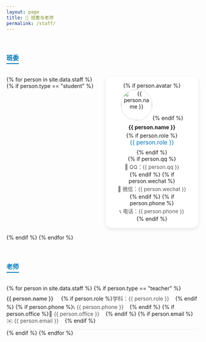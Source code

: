 ```yaml
---
layout: page
title: 👥 班委与老师
permalink: /staff/
---
```


<style>
.staff-section {
  margin-top: 2rem;
}
.staff-section h3 {
  margin-bottom: 1rem;
  color: #0077b6;
  border-bottom: 2px solid #0077b6;
  display: inline-block;
  padding-bottom: 0.2rem;
}

/* 班委网格 */
.staff-grid {
  display: grid;
  grid-template-columns: repeat(auto-fill, minmax(220px, 1fr));
  gap: 1rem;
  margin-top: 1rem;
}
.staff-card {
  background: #fff;
  border-radius: 1rem;
  box-shadow: 0 3px 8px rgba(0,0,0,0.1);
  padding: 1rem;
  text-align: center;
}
.staff-avatar {
  width: 80px;
  height: 80px;
  border-radius: 50%;
  object-fit: cover;
  margin-bottom: 0.5rem;
  border: 2px solid #eee;
}
.staff-name {
  font-weight: bold;
  margin-bottom: 0.3rem;
}
.staff-role {
  font-size: 0.95rem;
  color: #0077b6;
  margin-bottom: 0.5rem;
}
.staff-info span {
  display: block;
  font-size: 0.85rem;
  color: #555;
  margin: 2px 0;
}

/* 老师列表 */
.staff-list {
  list-style: none;
  padding: 0;
  margin-top: 1rem;
}
.staff-list li {
  padding: 0.5rem 0;
  border-bottom: 1px solid #eee;
}
.staff-list li span {
  display: inline-block;
  margin-right: 1rem;
  color: #555;
}
</style>

<!-- 班委 -->
<div class="staff-section">
  <h3>班委</h3>
  <div class="staff-grid">
    {% for person in site.data.staff %}
      {% if person.type == "student" %}
      <div class="staff-card">
        {% if person.avatar %}<img class="staff-avatar" src="{{ person.avatar }}" alt="{{ person.name }}">{% endif %}
        <div class="staff-name">{{ person.name }}</div>
        {% if person.role %}<div class="staff-role">{{ person.role }}</div>{% endif %}
        <div class="staff-info">
          {% if person.qq %}<span>💬 QQ：{{ person.qq }}</span>{% endif %}
          {% if person.wechat %}<span>💭 微信：{{ person.wechat }}</span>{% endif %}
          {% if person.phone %}<span>📞 电话：{{ person.phone }}</span>{% endif %}
        </div>
      </div>
      {% endif %}
    {% endfor %}
  </div>
</div>

<!-- 老师 -->
<div class="staff-section">
  <h3>老师</h3>
  <ul class="staff-list">
    {% for person in site.data.staff %}
      {% if person.type == "teacher" %}
      <li>
        <span class="staff-name">{{ person.name }}</span>
        {% if person.role %}<span>学科：{{ person.role }}</span>{% endif %}
        {% if person.phone %}<span>📞 {{ person.phone }}</span>{% endif %}
        {% if person.office %}<span>🏢 {{ person.office }}</span>{% endif %}
        {% if person.email %}<span>✉️ {{ person.email }}</span>{% endif %}
      </li>
      {% endif %}
    {% endfor %}
  </ul>
</div>
